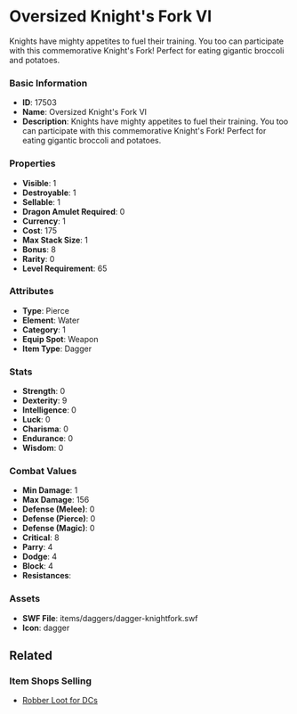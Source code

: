 # Oversized Knight's Fork VI

Knights have mighty appetites to fuel their training. You too can participate with this commemorative Knight's Fork! Perfect for eating gigantic broccoli and potatoes.

### Basic Information

- **ID**: 17503
- **Name**: Oversized Knight&#039;s Fork VI
- **Description**: Knights have mighty appetites to fuel their training. You too can participate with this commemorative Knight&#039;s Fork! Perfect for eating gigantic broccoli and potatoes.

### Properties

- **Visible**: 1
- **Destroyable**: 1
- **Sellable**: 1
- **Dragon Amulet Required**: 0
- **Currency**: 1
- **Cost**: 175
- **Max Stack Size**: 1
- **Bonus**: 8
- **Rarity**: 0
- **Level Requirement**: 65

### Attributes

- **Type**: Pierce
- **Element**: Water
- **Category**: 1
- **Equip Spot**: Weapon
- **Item Type**: Dagger

### Stats

- **Strength**: 0
- **Dexterity**: 9
- **Intelligence**: 0
- **Luck**: 0
- **Charisma**: 0
- **Endurance**: 0
- **Wisdom**: 0

### Combat Values

- **Min Damage**: 1
- **Max Damage**: 156
- **Defense (Melee)**: 0
- **Defense (Pierce)**: 0
- **Defense (Magic)**: 0
- **Critical**: 8
- **Parry**: 4
- **Dodge**: 4
- **Block**: 4
- **Resistances**: 

### Assets

- **SWF File**: items/daggers/dagger-knightfork.swf
- **Icon**: dagger

## Related

### Item Shops Selling

- [Robber Loot for DCs](../item-shops/565-robber-loot-for-dcs.md)

